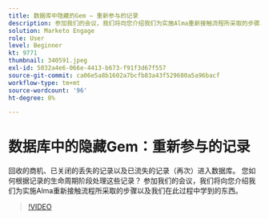 ```yaml
---
title: 数据库中隐藏的Gem — 重新参与的记录
description: 参加我们的会议，我们将向您介绍我们为实施Alma重新接触流程所采取的步骤以及我们在此过程中学到的东西。
solution: Marketo Engage
role: User
level: Beginner
kt: 9771
thumbnail: 340591.jpeg
exl-id: 5032a4e6-066e-4413-b673-f91f3d67f557
source-git-commit: ca06e5a8b1602a7bcfb83a43f529680a5a96bacf
workflow-type: tm+mt
source-wordcount: '96'
ht-degree: 0%

---
```


# 数据库中的隐藏Gem：重新参与的记录

回收的商机、已关闭的丢失的记录以及已流失的记录（再次）进入数据库。 您如何根据记录的生命周期阶段处理这些记录？ 参加我们的会议，我们将向您介绍我们为实施Alma重新接触流程所采取的步骤以及我们在此过程中学到的东西。

>[!VIDEO](https://video.tv.adobe.com/v/340591/?quality=12&learn=on)
